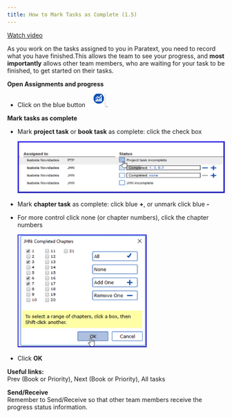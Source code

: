 ```yaml
---
title: How to Mark Tasks as Complete (1.5)
---
```

[Watch video](https://vimeo.com/461793250)

As you work on the tasks assigned to you in Paratext, you need to record what you have finished.This allows the team to see your progress, and **most importantly** allows other team members, who are waiting for your task to be finished, to get started on their tasks.

**Open Assignments and progress**  
-  Click on the blue button ![](../../media/9c6773b2653dfd507ecbec0fd0936b7b.png).

**Mark tasks as complete**  
-  Mark **project task** or **book task** as complete: click the check box

    ![](../../media/ac7b548db83d0f8b86b8b4474bb48880.png)

-  Mark **chapter task** as complete: click blue **+**, or unmark click blue **-**
  
-  For more control click none (or chapter numbers), click the chapter numbers

    ![](../../media/4f60d7588b6e9e599c40aa94deb9dcf6.png)

-  Click **OK**

**Useful links:**  
Prev (Book or Priority), Next (Book or Priority), All tasks

**Send/Receive**  
Remember to Send/Receive so that other team members receive the progress status information.

